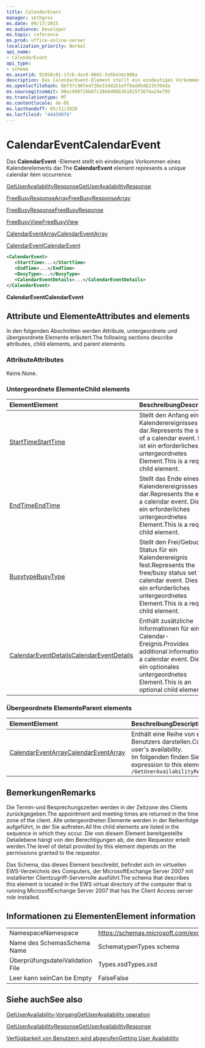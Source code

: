 ```yaml
---
title: CalendarEvent
manager: sethgros
ms.date: 09/17/2015
ms.audience: Developer
ms.topic: reference
ms.prod: office-online-server
localization_priority: Normal
api_name:
- CalendarEvent
api_type:
- schema
ms.assetid: 91958c01-1fcb-4ac0-8601-5e5b434c988a
description: Das CalendarEvent-Element stellt ein eindeutiges Vorkommen eines Kalenderelements dar.
ms.openlocfilehash: 8bf37c907ed726e33dd2b1eff9add5d6235704da
ms.sourcegitcommit: 88ec988f2bb67c1866d06b361615f3674a24e795
ms.translationtype: MT
ms.contentlocale: de-DE
ms.lasthandoff: 05/31/2020
ms.locfileid: "44459076"
---
```

# <a name="calendarevent"></a><span data-ttu-id="e2159-103">CalendarEvent</span><span class="sxs-lookup"><span data-stu-id="e2159-103">CalendarEvent</span></span>

<span data-ttu-id="e2159-104">Das **CalendarEvent** -Element stellt ein eindeutiges Vorkommen eines Kalenderelements dar.</span><span class="sxs-lookup"><span data-stu-id="e2159-104">The **CalendarEvent** element represents a unique calendar item occurrence.</span></span> 
  
[<span data-ttu-id="e2159-105">GetUserAvailabilityResponse</span><span class="sxs-lookup"><span data-stu-id="e2159-105">GetUserAvailabilityResponse</span></span>](getuseravailabilityresponse.md)
  
[<span data-ttu-id="e2159-106">FreeBusyResponseArray</span><span class="sxs-lookup"><span data-stu-id="e2159-106">FreeBusyResponseArray</span></span>](freebusyresponsearray.md)
  
[<span data-ttu-id="e2159-107">FreeBusyResponse</span><span class="sxs-lookup"><span data-stu-id="e2159-107">FreeBusyResponse</span></span>](freebusyresponse.md)
  
[<span data-ttu-id="e2159-108">FreeBusyView</span><span class="sxs-lookup"><span data-stu-id="e2159-108">FreeBusyView</span></span>](freebusyview.md)
  
[<span data-ttu-id="e2159-109">CalendarEventArray</span><span class="sxs-lookup"><span data-stu-id="e2159-109">CalendarEventArray</span></span>](calendareventarray.md)
  
[<span data-ttu-id="e2159-110">CalendarEvent</span><span class="sxs-lookup"><span data-stu-id="e2159-110">CalendarEvent</span></span>](calendarevent.md)
  
```xml
<CalendarEvent>
   <StartTime>...</StartTime>
   <EndTime>...</EndTime>
   <BusyType>...</BusyType>
   <CalendarEventDetails>...</CalendarEventDetails>
</CalendarEvent>
```

 <span data-ttu-id="e2159-111">**CalendarEvent**</span><span class="sxs-lookup"><span data-stu-id="e2159-111">**CalendarEvent**</span></span>
## <a name="attributes-and-elements"></a><span data-ttu-id="e2159-112">Attribute und Elemente</span><span class="sxs-lookup"><span data-stu-id="e2159-112">Attributes and elements</span></span>

<span data-ttu-id="e2159-113">In den folgenden Abschnitten werden Attribute, untergeordnete und übergeordnete Elemente erläutert.</span><span class="sxs-lookup"><span data-stu-id="e2159-113">The following sections describe attributes, child elements, and parent elements.</span></span>
  
### <a name="attributes"></a><span data-ttu-id="e2159-114">Attribute</span><span class="sxs-lookup"><span data-stu-id="e2159-114">Attributes</span></span>

<span data-ttu-id="e2159-115">Keine.</span><span class="sxs-lookup"><span data-stu-id="e2159-115">None.</span></span>
  
### <a name="child-elements"></a><span data-ttu-id="e2159-116">Untergeordnete Elemente</span><span class="sxs-lookup"><span data-stu-id="e2159-116">Child elements</span></span>

|<span data-ttu-id="e2159-117">**Element**</span><span class="sxs-lookup"><span data-stu-id="e2159-117">**Element**</span></span>|<span data-ttu-id="e2159-118">**Beschreibung**</span><span class="sxs-lookup"><span data-stu-id="e2159-118">**Description**</span></span>|
|:-----|:-----|
|[<span data-ttu-id="e2159-119">StartTime</span><span class="sxs-lookup"><span data-stu-id="e2159-119">StartTime</span></span>](starttime.md) <br/> |<span data-ttu-id="e2159-120">Stellt den Anfang eines Kalenderereignisses dar.</span><span class="sxs-lookup"><span data-stu-id="e2159-120">Represents the start of a calendar event.</span></span> <span data-ttu-id="e2159-121">Dies ist ein erforderliches untergeordnetes Element.</span><span class="sxs-lookup"><span data-stu-id="e2159-121">This is a required child element.</span></span>  <br/> |
|[<span data-ttu-id="e2159-122">EndTime</span><span class="sxs-lookup"><span data-stu-id="e2159-122">EndTime</span></span>](endtime.md) <br/> |<span data-ttu-id="e2159-123">Stellt das Ende eines Kalenderereignisses dar.</span><span class="sxs-lookup"><span data-stu-id="e2159-123">Represents the end of a calendar event.</span></span> <span data-ttu-id="e2159-124">Dies ist ein erforderliches untergeordnetes Element.</span><span class="sxs-lookup"><span data-stu-id="e2159-124">This is a required child element.</span></span>  <br/> |
|[<span data-ttu-id="e2159-125">Busytype</span><span class="sxs-lookup"><span data-stu-id="e2159-125">BusyType</span></span>](busytype.md) <br/> |<span data-ttu-id="e2159-126">Stellt den Frei/Gebucht-Status für ein Kalenderereignis fest.</span><span class="sxs-lookup"><span data-stu-id="e2159-126">Represents the free/busy status set for a calendar event.</span></span> <span data-ttu-id="e2159-127">Dies ist ein erforderliches untergeordnetes Element.</span><span class="sxs-lookup"><span data-stu-id="e2159-127">This is a required child element.</span></span>  <br/> |
|[<span data-ttu-id="e2159-128">CalendarEventDetails</span><span class="sxs-lookup"><span data-stu-id="e2159-128">CalendarEventDetails</span></span>](calendareventdetails.md) <br/> |<span data-ttu-id="e2159-129">Enthält zusätzliche Informationen für ein Calendar-Ereignis.</span><span class="sxs-lookup"><span data-stu-id="e2159-129">Provides additional information for a calendar event.</span></span> <span data-ttu-id="e2159-130">Dies ist ein optionales untergeordnetes Element.</span><span class="sxs-lookup"><span data-stu-id="e2159-130">This is an optional child element.</span></span>  <br/> |
   
### <a name="parent-elements"></a><span data-ttu-id="e2159-131">Übergeordnete Elemente</span><span class="sxs-lookup"><span data-stu-id="e2159-131">Parent elements</span></span>

|<span data-ttu-id="e2159-132">**Element**</span><span class="sxs-lookup"><span data-stu-id="e2159-132">**Element**</span></span>|<span data-ttu-id="e2159-133">**Beschreibung**</span><span class="sxs-lookup"><span data-stu-id="e2159-133">**Description**</span></span>|
|:-----|:-----|
|[<span data-ttu-id="e2159-134">CalendarEventArray</span><span class="sxs-lookup"><span data-stu-id="e2159-134">CalendarEventArray</span></span>](calendareventarray.md) <br/> |<span data-ttu-id="e2159-135">Enthält eine Reihe von eindeutigen Kalenderelement vorkommen, die die Verfügbarkeit des angeforderten Benutzers darstellen.</span><span class="sxs-lookup"><span data-stu-id="e2159-135">Contains a set of unique calendar item occurrences that represent the requested user's availability.</span></span>  <br/> <span data-ttu-id="e2159-136">Im folgenden finden Sie den XPath 2,0-Ausdruck für dieses Element:</span><span class="sxs-lookup"><span data-stu-id="e2159-136">The following is the XPath 2.0 expression to this element:</span></span>  <br/>  `/GetUserAvailabilityResponse/FreeBusyResponseArray/FreeBusyResponse/FreeBusyView/CalendarEventArray` <br/> |
   
## <a name="remarks"></a><span data-ttu-id="e2159-137">Bemerkungen</span><span class="sxs-lookup"><span data-stu-id="e2159-137">Remarks</span></span>

<span data-ttu-id="e2159-138">Die Termin-und Besprechungszeiten werden in der Zeitzone des Clients zurückgegeben.</span><span class="sxs-lookup"><span data-stu-id="e2159-138">The appointment and meeting times are returned in the time zone of the client.</span></span> <span data-ttu-id="e2159-139">Alle untergeordneten Elemente werden in der Reihenfolge aufgeführt, in der Sie auftreten.</span><span class="sxs-lookup"><span data-stu-id="e2159-139">All the child elements are listed in the sequence in which they occur.</span></span> <span data-ttu-id="e2159-140">Die von diesem Element bereitgestellte Detailebene hängt von den Berechtigungen ab, die dem Requestor erteilt werden.</span><span class="sxs-lookup"><span data-stu-id="e2159-140">The level of detail provided by this element depends on the permissions granted to the requestor.</span></span>
  
<span data-ttu-id="e2159-141">Das Schema, das dieses Element beschreibt, befindet sich im virtuellen EWS-Verzeichnis des Computers, der MicrosoftExchange Server 2007 mit installierter Clientzugriff-Serverrolle ausführt.</span><span class="sxs-lookup"><span data-stu-id="e2159-141">The schema that describes this element is located in the EWS virtual directory of the computer that is running MicrosoftExchange Server 2007 that has the Client Access server role installed.</span></span>
  
## <a name="element-information"></a><span data-ttu-id="e2159-142">Informationen zu Elementen</span><span class="sxs-lookup"><span data-stu-id="e2159-142">Element information</span></span>

|||
|:-----|:-----|
|<span data-ttu-id="e2159-143">Namespace</span><span class="sxs-lookup"><span data-stu-id="e2159-143">Namespace</span></span>  <br/> |https://schemas.microsoft.com/exchange/services/2006/types  <br/> |
|<span data-ttu-id="e2159-144">Name des Schemas</span><span class="sxs-lookup"><span data-stu-id="e2159-144">Schema Name</span></span>  <br/> |<span data-ttu-id="e2159-145">Schematypen</span><span class="sxs-lookup"><span data-stu-id="e2159-145">Types schema</span></span>  <br/> |
|<span data-ttu-id="e2159-146">Überprüfungsdatei</span><span class="sxs-lookup"><span data-stu-id="e2159-146">Validation File</span></span>  <br/> |<span data-ttu-id="e2159-147">Types.xsd</span><span class="sxs-lookup"><span data-stu-id="e2159-147">Types.xsd</span></span>  <br/> |
|<span data-ttu-id="e2159-148">Leer kann sein</span><span class="sxs-lookup"><span data-stu-id="e2159-148">Can be Empty</span></span>  <br/> |<span data-ttu-id="e2159-149">False</span><span class="sxs-lookup"><span data-stu-id="e2159-149">False</span></span>  <br/> |
   
## <a name="see-also"></a><span data-ttu-id="e2159-150">Siehe auch</span><span class="sxs-lookup"><span data-stu-id="e2159-150">See also</span></span>



[<span data-ttu-id="e2159-151">GetUserAvailability-Vorgang</span><span class="sxs-lookup"><span data-stu-id="e2159-151">GetUserAvailability operation</span></span>](getuseravailability-operation.md)
  
[<span data-ttu-id="e2159-152">GetUserAvailabilityResponse</span><span class="sxs-lookup"><span data-stu-id="e2159-152">GetUserAvailabilityResponse</span></span>](getuseravailabilityresponse.md)


[<span data-ttu-id="e2159-153">Verfügbarkeit von Benutzern wird abgerufen</span><span class="sxs-lookup"><span data-stu-id="e2159-153">Getting User Availability</span></span>](https://msdn.microsoft.com/library/d4133fcb-9b0f-4e6b-aadf-a389da83516a%28Office.15%29.aspx)

